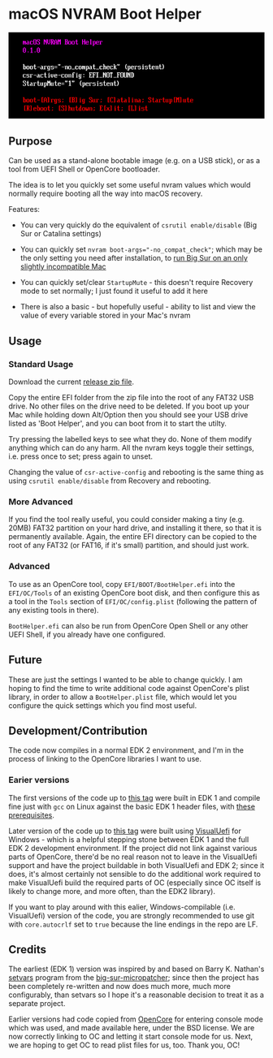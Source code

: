 # macOS NVRAM Boot Helper

![screenshot](./images/screenshot.png?raw=true)

## Purpose

Can be used as a stand-alone bootable image (e.g. on a USB stick), or as a tool from UEFI Shell or OpenCore bootloader.

The idea is to let you quickly set some useful nvram values which would normally require booting all the way into macOS recovery.

Features:

 - You can very quickly do the equivalent of `csrutil enable/disable` (Big Sur or Catalina settings)

 - You can quickly set `nvram boot-args="-no_compat_check"`; which may be the only setting you need after installation, to [run Big Sur on an only slightly incompatible Mac](https://forums.macrumors.com/threads/macos-11-big-sur-on-unsupported-macs-thread.2242172/page-181?post=28960530#post-28960530)

 - You can quickly set/clear `StartupMute` - this doesn't require Recovery mode to set normally; I just found it useful to add it here

 - There is also a basic - but hopefully useful - ability to list and view the value of every variable stored in your Mac's nvram

## Usage

### Standard Usage

Download the current [release zip file](../../releases/download/0.1.0/BootHelper.zip).

Copy the entire EFI folder from the zip file into the root of any FAT32 USB drive. No other files on the drive need to be deleted. If you boot up your Mac while holding down Alt/Option then you should see your USB drive listed as 'Boot Helper', and you can boot from it to start the utilty.

Try pressing the labelled keys to see what they do. None of them modify anything which can do any harm. All the nvram keys toggle their settings, i.e. press once to set; press again to unset.

Changing the value of `csr-active-config` and rebooting is the same thing as using `csrutil enable/disable` from Recovery and rebooting.

### More Advanced

If you find the tool really useful, you could consider making a tiny (e.g. 20MB) FAT32 partition on your hard drive, and installing it there, so that it is permanently available. Again, the entire EFI directory can be copied to the root of any FAT32 (or FAT16, if it's small) partition, and should just work.

### Advanced

To use as an OpenCore tool, copy `EFI/BOOT/BootHelper.efi` into the `EFI/OC/Tools` of an existing OpenCore boot disk, and then configure this as a tool in the `Tools` section of `EFI/OC/config.plist` (following the pattern of any existing tools in there).

`BootHelper.efi` can also be run from OpenCore Open Shell or any other UEFI Shell, if you already have one configured.

## Future

These are just the settings I wanted to be able to change quickly. I am hoping to find the time to write additional code against OpenCore's plist library, in order to allow a `BootHelper.plist` file, which would let you configure the quick settings which you find most useful.

## Development/Contribution

The code now compiles in a normal EDK 2 environment, and I'm in the process of linking to the OpenCore libraries I want to use.

### Earier versions

The first versions of the code up to [this tag](../../tree/last-edk1) were built in EDK 1 and compile fine just with `gcc` on Linux against the basic EDK 1 header files, with [these prerequisites](https://forums.macrumors.com/threads/macos-11-big-sur-on-unsupported-macs-thread.2242172/page-202?post=29009038#post-29009038).

Later version of the code up to [this tag](../../tree/last-visualuefi) were built using [VisualUefi](https://github.com/ionescu007/VisualUefi) for Windows - which is a helpful stepping stone between EDK 1 and the full EDK 2 development environment. If the project did not link against various parts of OpenCore, there'd be no real reason not to leave in the VisualUefi support and have the project buildable in both VisualUefi and EDK 2; since it does, it's almost certainly not sensible to do the additional work required to make VisualUefi build the required parts of OC (especially since OC itself is likely to change more, and more often, than the EDK2 library).

If you want to play around with this ealier, Windows-compilable (i.e. VisualUefi) version of the code, you are strongly recommended to use git with `core.autocrlf` set to `true` because the line endings in the repo are LF.

## Credits

The earliest (EDK 1) version was inspired by and based on Barry K. Nathan's [setvars](https://github.com/barrykn/big-sur-micropatcher/tree/main/setvars) program from the [big-sur-micropatcher](https://github.com/barrykn/big-sur-micropatcher); since then the project has been completely re-written and now does much more, much more configurably, than setvars so I hope it's a reasonable decision to treat it as a separate project.

Earlier versions had code copied from [OpenCore](https://github.com/acidanthera/OpenCorePkg) for entering console mode which was used, and made available here, under the BSD license. We are now correctly linking to OC and letting it start console mode for us. Next, we are hoping to get OC to read plist files for us, too. Thank you, OC!
